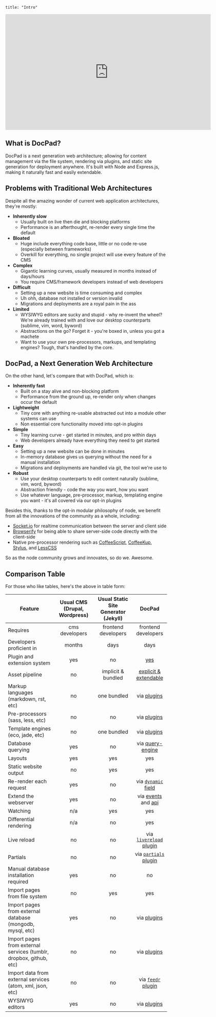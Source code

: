 ```
title: "Intro"
```

<iframe width="640" height="360" src="http://www.youtube.com/embed/hvQCXDWh7Wg?list=PLYVl5EnzwqsQs0tBLO6ug6WbqAbrpVbNf" frameborder="0" allowfullscreen></iframe>

## What is DocPad?
DocPad is a next generation web architecture; allowing for content management via the file system, rendering via plugins, and static site generation for deployment anywhere. It's built with Node and Express.js, making it naturally fast and easily extendable.

## Problems with Traditional Web Architectures
Despite all the amazing wonder of current web application architectures, they're mostly:

- **Inherently slow**
	- Usually built on live then die and blocking platforms
	- Performance is an afterthought, re-render every single time the default
- **Bloated**
	- Huge include everything code base, little or no code re-use (especially between frameworks)
	- Overkill for everything, no single project will use every feature of the CMS
- **Complex**
	- Gigantic learning curves, usually measured in months instead of days/hours
	- You require CMS/framework developers instead of web developers
- **Difficult**
	- Setting up a new website is time consuming and complex
	- Uh ohh, database not installed or version invalid
	- Migrations and deployments are a royal pain in the ass
- **Limited**
	- WYSIWYG editors are sucky and stupid - why re-invent the wheel? We're already trained with and love our desktop counterparts (sublime, vim, word, byword)
	- Abstractions on the go? Forget it - you're boxed in, unless you got a machete
	- Want to use your own pre-processors, markups, and templating engines? Tough, that's handled by the core.


## DocPad, a Next Generation Web Architecture
On the other hand, let's compare that with DocPad, which is:

- **Inherently fast**
	- Built on a stay alive and non-blocking platform
	- Performance from the ground up, re-render only when changes occur the default
- **Lightweight**
	- Tiny core with anything re-usable abstracted out into a module other systems can use
	- Non essential core functionality moved into opt-in plugins
- **Simple**
	- Tiny learning curve - get started in minutes, and pro within days
	- Web developers already have everything they need to get started
- **Easy**
	- Setting up a new website can be done in minutes
	- In-memory database gives us querying without the need for a manual installation
	- Migrations and deployments are handled via git, the tool we're use to
- **Robust**
	- Use your desktop counterparts to edit content naturally (sublime, vim, word, byword)
	- Abstraction friendly - code the way you want, how you want
	- Use whatever language, pre-processor, markup, templating engine you want - it's all covered via our opt-in plugins

Besides this, thanks to the opt-in modular philosophy of node, we benefit from all the innovations of the community as a whole, including:
- [Socket.io](http://socket.io/) for realtime communication between the server and client side
- [Browserify](https://github.com/substack/node-browserify) for being able to share server-side code directly with the client-side
- Native pre-processor rendering such as [CoffeeScript](http://coffeescript.org/), [CoffeeKup](http://coffeekup.org/), [Stylus](http://learnboost.github.com/stylus/), and [LessCSS](http://lesscss.org/)

So as the node community grows and innovates, so do we. Awesome.


## Comparison Table

For those who like tables, here's the above in table form:

| Feature | Usual CMS (Drupal, Wordpress) | Usual Static Site Generator (Jekyll) | DocPad  |
|  ----- |  :-----: |  :-----: |  :-----: |
| Requires  |  cms developers  |  frontend developers  |  frontend developers  |
| Developers proficient in  |  months  |  days  |  days  |
| Plugin and extension system  |  yes  |  no  |  [yes](/docpad/plugins) |
| Asset pipeline |  no  |  implicit & bundled  |  [explicit & extendable](/docpad/overview#the-documents-directory)  |
| Markup languages (markdown, rst, etc) |  no  |  one bundled  |  via [plugins](/docpad/plugins#renderers)  |
| Pre-processors (sass, less, etc)  |  no  |  no  |  via [plugins](/docpad/plugins#renderers)  |
| Template engines (eco, jade, etc)  |  no  |  one bundled  |  via [plugins](/docpad/plugins#renderers)  |
| Database querying  |  yes  |  no  |  via [query-engine](https://github.com/bevry/query-engine/wiki/Using) |
| Layouts |  yes  |  yes  |  yes  |
| Static website output |  no  |  yes  |  yes  |
| Re-render each request |  yes  |  no  |  via [`dynamic` field](/docpad/meta-data#dynamic)  |
| Extend the webserver  |  yes  |  no  |  via [events](/docpad/events#serverextend) and [api](/docpad/api)  |
| Watching  |  n/a  |  yes  |  yes  |
| Differential rendering  |  n/a  |  no  |  yes  |
| Live reload  |  no  |  no  |  via [`livereload` plugin](/plugin/livereload/)  |
| Partials  |  no  |  no  |  via [`partials` plugin](/plugin/partials/)  |
| Manual database installation required  |  yes  |  no  |  no  |
| Import pages from file system  |  no  |  yes  |  yes   |
| Import pages from external database (mongodb, mysql, etc)  |  yes  |  no  |  via [plugins](/docpad/plugins#admin-interfaces)  |
| Import pages from external services (tumblr, dropbox, github, etc)  |  no  |  no  |  via [plugins](/docpad/plugins#admin-interfaces)  |
| Import data from external services (atom, xml, json, etc)  |  no  |  no  |  via [`feedr` plugin](/plugin/feedr/)  |
| WYSIWYG editors  |  yes  |  no  |  via [plugins](/docpad/plugins#admin-interfaces)  |



